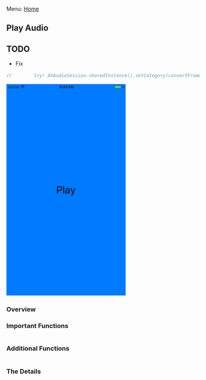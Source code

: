 Menu: [Home](../../README.md)

## Play Audio

## TODO

- Fix 
```swift
//        try! AVAudioSession.sharedInstance().setCategory(convertFromAVAudioSessionCategory(AVAudioSession.Category.playback), with: [])
```
![Screenshot](screenshot-small.png)

### Overview


### Important Functions

```swift
```

### Additional Functions
```swift
```


### The Details

